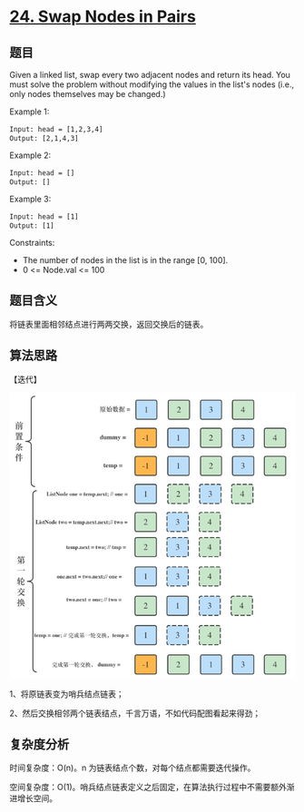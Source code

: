 # [24. Swap Nodes in Pairs](https://leetcode.com/problems/swap-nodes-in-pairs/)

## 题目

Given a linked list, swap every two adjacent nodes and return its head. 
You must solve the problem without modifying the values in the list's nodes (i.e., only nodes themselves may be changed.)

Example 1:
```
Input: head = [1,2,3,4]
Output: [2,1,4,3]
```

Example 2:
```
Input: head = []
Output: []
```

Example 3:
```
Input: head = [1]
Output: [1]
```

Constraints:
- The number of nodes in the list is in the range [0, 100].
- 0 <= Node.val <= 100

## 题目含义

将链表里面相邻结点进行两两交换，返回交换后的链表。

## 算法思路

【迭代】

![Leetcode-24-SwapNodesInPairs](https://github.com/yihonglei/thinking-in-algorithms/blob/master/docs/images/java/Leetcode-24-SwapNodesInPairs.png)

1、将原链表变为哨兵结点链表；

2、然后交换相邻两个链表结点，千言万语，不如代码配图看起来得劲；

## 复杂度分析

时间复杂度：O(n)。n 为链表结点个数，对每个结点都需要迭代操作。

空间复杂度：O(1)。哨兵结点链表定义之后固定，在算法执行过程中不需要额外渐进增长空间。